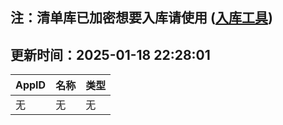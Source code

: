 ## 注：清单库已加密想要入库请使用 ([入库工具](https://github.com/BlankTMing/ManifestAutoUpdate/releases))

## 更新时间：2025-01-18 22:28:01
| AppID | 名称 | 类型  |
| :-------------------- | :----------------------------- | :----------- |
| 无 | 无 | 无 |
